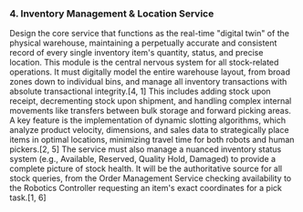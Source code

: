 ### 4. Inventory Management & Location Service
Design the core service that functions as the real-time "digital twin" of the physical warehouse, maintaining a perpetually accurate and consistent record of every single inventory item's quantity, status, and precise location. This module is the central nervous system for all stock-related operations. It must digitally model the entire warehouse layout, from broad zones down to individual bins, and manage all inventory transactions with absolute transactional integrity.[4, 1] This includes adding stock upon receipt, decrementing stock upon shipment, and handling complex internal movements like transfers between bulk storage and forward picking areas. A key feature is the implementation of dynamic slotting algorithms, which analyze product velocity, dimensions, and sales data to strategically place items in optimal locations, minimizing travel time for both robots and human pickers.[2, 5] The service must also manage a nuanced inventory status system (e.g., Available, Reserved, Quality Hold, Damaged) to provide a complete picture of stock health. It will be the authoritative source for all stock queries, from the Order Management Service checking availability to the Robotics Controller requesting an item's exact coordinates for a pick task.[1, 6]